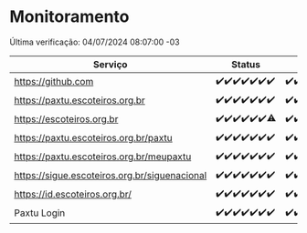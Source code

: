 # Monitoramento

Última verificação: 04/07/2024 08:07:00 -03

|Serviço|Status|Últimas 24h|
|---|---|---|
|https://github.com|<span title="2024-06-27: OK=24">✔️</span><span title="2024-06-28: OK=24">✔️</span><span title="2024-06-29: OK=24">✔️</span><span title="2024-06-30: OK=24">✔️</span><span title="2024-07-01: OK=23">✔️</span><span title="2024-07-02: OK=24">✔️</span><span title="2024-07-03: OK=12">✔️</span>|<span title="03/07/2024 09:13:00 -03 : 200">✔️</span><span title="03/07/2024 10:10:00 -03 : 200">✔️</span><span title="03/07/2024 11:07:00 -03 : 200">✔️</span><span title="03/07/2024 12:07:00 -03 : 200">✔️</span><span title="03/07/2024 13:09:00 -03 : 200">✔️</span><span title="03/07/2024 14:03:00 -03 : 200">✔️</span><span title="03/07/2024 15:08:00 -03 : 200">✔️</span><span title="03/07/2024 16:03:00 -03 : 200">✔️</span><span title="03/07/2024 17:07:00 -03 : 200">✔️</span><span title="03/07/2024 18:07:00 -03 : 200">✔️</span><span title="03/07/2024 19:07:00 -03 : 200">✔️</span><span title="03/07/2024 20:08:00 -03 : 200">✔️</span><span title="03/07/2024 21:33:00 -03 : 200">✔️</span><span title="03/07/2024 22:54:00 -03 : 200">✔️</span><span title="03/07/2024 23:27:00 -03 : 200">✔️</span><span title="04/07/2024 00:08:00 -03 : 200">✔️</span><span title="04/07/2024 01:08:00 -03 : 200">✔️</span><span title="04/07/2024 02:08:00 -03 : 200">✔️</span><span title="04/07/2024 03:10:00 -03 : 200">✔️</span><span title="04/07/2024 04:08:00 -03 : 200">✔️</span><span title="04/07/2024 05:09:00 -03 : 200">✔️</span><span title="04/07/2024 06:08:00 -03 : 200">✔️</span><span title="04/07/2024 07:07:00 -03 : 200">✔️</span><span title="04/07/2024 08:07:00 -03 : 200">✔️</span>|
|https://paxtu.escoteiros.org.br|<span title="2024-06-27: OK=24">✔️</span><span title="2024-06-28: OK=24">✔️</span><span title="2024-06-29: OK=24">✔️</span><span title="2024-06-30: OK=24">✔️</span><span title="2024-07-01: OK=23">✔️</span><span title="2024-07-02: OK=24">✔️</span><span title="2024-07-03: OK=12">✔️</span>|<span title="03/07/2024 09:13:00 -03 : 200">✔️</span><span title="03/07/2024 10:10:00 -03 : 200">✔️</span><span title="03/07/2024 11:07:00 -03 : 200">✔️</span><span title="03/07/2024 12:07:00 -03 : 200">✔️</span><span title="03/07/2024 13:09:00 -03 : 200">✔️</span><span title="03/07/2024 14:03:00 -03 : 200">✔️</span><span title="03/07/2024 15:08:00 -03 : 200">✔️</span><span title="03/07/2024 16:03:00 -03 : 200">✔️</span><span title="03/07/2024 17:07:00 -03 : 200">✔️</span><span title="03/07/2024 18:07:00 -03 : 200">✔️</span><span title="03/07/2024 19:07:00 -03 : 200">✔️</span><span title="03/07/2024 20:08:00 -03 : 200">✔️</span><span title="03/07/2024 21:33:00 -03 : 200">✔️</span><span title="03/07/2024 22:54:00 -03 : 200">✔️</span><span title="03/07/2024 23:27:00 -03 : 200">✔️</span><span title="04/07/2024 00:08:00 -03 : 200">✔️</span><span title="04/07/2024 01:08:00 -03 : 200">✔️</span><span title="04/07/2024 02:08:00 -03 : 200">✔️</span><span title="04/07/2024 03:10:00 -03 : 200">✔️</span><span title="04/07/2024 04:08:00 -03 : 200">✔️</span><span title="04/07/2024 05:09:00 -03 : 200">✔️</span><span title="04/07/2024 06:08:00 -03 : 200">✔️</span><span title="04/07/2024 07:07:00 -03 : 200">✔️</span><span title="04/07/2024 08:07:00 -03 : 200">✔️</span>|
|https://escoteiros.org.br|<span title="2024-06-27: OK=24">✔️</span><span title="2024-06-28: OK=24">✔️</span><span title="2024-06-29: OK=24">✔️</span><span title="2024-06-30: OK=24">✔️</span><span title="2024-07-01: OK=23">✔️</span><span title="2024-07-02: OK=24">✔️</span><span title="2024-07-03: OK=11, Falhas=1">⚠️</span>|<span title="03/07/2024 09:13:00 -03 : 200">✔️</span><span title="03/07/2024 10:10:00 -03 : 200">✔️</span><span title="03/07/2024 11:07:00 -03 : 200">✔️</span><span title="03/07/2024 12:07:00 -03 : 200">✔️</span><span title="03/07/2024 13:09:00 -03 : 200">✔️</span><span title="03/07/2024 14:03:00 -03 : 200">✔️</span><span title="03/07/2024 15:08:00 -03 : 200">✔️</span><span title="03/07/2024 16:03:00 -03 : 200">✔️</span><span title="03/07/2024 17:07:00 -03 : 200">✔️</span><span title="03/07/2024 18:07:00 -03 : 200">✔️</span><span title="03/07/2024 19:07:00 -03 : 200">✔️</span><span title="03/07/2024 20:08:00 -03 : 200">✔️</span><span title="03/07/2024 21:33:00 -03 : 200">✔️</span><span title="03/07/2024 22:55:00 -03 : 200">✔️</span><span title="03/07/2024 23:27:00 -03 : 200">✔️</span><span title="04/07/2024 00:08:00 -03 : 200">✔️</span><span title="04/07/2024 01:08:00 -03 : 200">✔️</span><span title="04/07/2024 02:08:00 -03 : 200">✔️</span><span title="04/07/2024 03:10:00 -03 : 200">✔️</span><span title="04/07/2024 04:08:00 -03 : 200">✔️</span><span title="04/07/2024 05:09:00 -03 : 200">✔️</span><span title="04/07/2024 06:08:00 -03 : 200">✔️</span><span title="04/07/2024 07:07:00 -03 : 200">✔️</span><span title="04/07/2024 08:07:00 -03 : 200">✔️</span>|
|https://paxtu.escoteiros.org.br/paxtu|<span title="2024-06-27: OK=24">✔️</span><span title="2024-06-28: OK=24">✔️</span><span title="2024-06-29: OK=24">✔️</span><span title="2024-06-30: OK=24">✔️</span><span title="2024-07-01: OK=23">✔️</span><span title="2024-07-02: OK=24">✔️</span><span title="2024-07-03: OK=12">✔️</span>|<span title="03/07/2024 09:13:00 -03 : 200">✔️</span><span title="03/07/2024 10:10:00 -03 : 200">✔️</span><span title="03/07/2024 11:07:00 -03 : 200">✔️</span><span title="03/07/2024 12:07:00 -03 : 200">✔️</span><span title="03/07/2024 13:09:00 -03 : 200">✔️</span><span title="03/07/2024 14:03:00 -03 : 200">✔️</span><span title="03/07/2024 15:09:00 -03 : 200">✔️</span><span title="03/07/2024 16:03:00 -03 : 200">✔️</span><span title="03/07/2024 17:07:00 -03 : 200">✔️</span><span title="03/07/2024 18:07:00 -03 : 200">✔️</span><span title="03/07/2024 19:07:00 -03 : 200">✔️</span><span title="03/07/2024 20:08:00 -03 : 200">✔️</span><span title="03/07/2024 21:33:00 -03 : 200">✔️</span><span title="03/07/2024 22:55:00 -03 : 200">✔️</span><span title="03/07/2024 23:27:00 -03 : 200">✔️</span><span title="04/07/2024 00:08:00 -03 : 200">✔️</span><span title="04/07/2024 01:08:00 -03 : 200">✔️</span><span title="04/07/2024 02:08:00 -03 : 200">✔️</span><span title="04/07/2024 03:10:00 -03 : 200">✔️</span><span title="04/07/2024 04:08:00 -03 : 200">✔️</span><span title="04/07/2024 05:10:00 -03 : 200">✔️</span><span title="04/07/2024 06:08:00 -03 : 200">✔️</span><span title="04/07/2024 07:07:00 -03 : 200">✔️</span><span title="04/07/2024 08:07:00 -03 : 200">✔️</span>|
|https://paxtu.escoteiros.org.br/meupaxtu|<span title="2024-06-27: OK=24">✔️</span><span title="2024-06-28: OK=24">✔️</span><span title="2024-06-29: OK=24">✔️</span><span title="2024-06-30: OK=24">✔️</span><span title="2024-07-01: OK=23">✔️</span><span title="2024-07-02: OK=24">✔️</span><span title="2024-07-03: OK=12">✔️</span>|<span title="03/07/2024 09:13:00 -03 : 200">✔️</span><span title="03/07/2024 10:10:00 -03 : 200">✔️</span><span title="03/07/2024 11:07:00 -03 : 200">✔️</span><span title="03/07/2024 12:07:00 -03 : 200">✔️</span><span title="03/07/2024 13:09:00 -03 : 200">✔️</span><span title="03/07/2024 14:03:00 -03 : 200">✔️</span><span title="03/07/2024 15:09:00 -03 : 200">✔️</span><span title="03/07/2024 16:03:00 -03 : 200">✔️</span><span title="03/07/2024 17:07:00 -03 : 200">✔️</span><span title="03/07/2024 18:07:00 -03 : 200">✔️</span><span title="03/07/2024 19:07:00 -03 : 200">✔️</span><span title="03/07/2024 20:08:00 -03 : 200">✔️</span><span title="03/07/2024 21:33:00 -03 : 200">✔️</span><span title="03/07/2024 22:55:00 -03 : 200">✔️</span><span title="03/07/2024 23:27:00 -03 : 200">✔️</span><span title="04/07/2024 00:08:00 -03 : 200">✔️</span><span title="04/07/2024 01:08:00 -03 : 200">✔️</span><span title="04/07/2024 02:08:00 -03 : 200">✔️</span><span title="04/07/2024 03:10:00 -03 : 200">✔️</span><span title="04/07/2024 04:08:00 -03 : 200">✔️</span><span title="04/07/2024 05:10:00 -03 : 200">✔️</span><span title="04/07/2024 06:08:00 -03 : 200">✔️</span><span title="04/07/2024 07:07:00 -03 : 200">✔️</span><span title="04/07/2024 08:07:00 -03 : 200">✔️</span>|
|https://sigue.escoteiros.org.br/siguenacional|<span title="2024-06-27: OK=24">✔️</span><span title="2024-06-28: OK=24">✔️</span><span title="2024-06-29: OK=24">✔️</span><span title="2024-06-30: OK=24">✔️</span><span title="2024-07-01: OK=23">✔️</span><span title="2024-07-02: OK=24">✔️</span><span title="2024-07-03: OK=12">✔️</span>|<span title="03/07/2024 09:13:00 -03 : 200">✔️</span><span title="03/07/2024 10:10:00 -03 : 200">✔️</span><span title="03/07/2024 11:07:00 -03 : 200">✔️</span><span title="03/07/2024 12:07:00 -03 : 200">✔️</span><span title="03/07/2024 13:09:00 -03 : 200">✔️</span><span title="03/07/2024 14:03:00 -03 : 200">✔️</span><span title="03/07/2024 15:09:00 -03 : 200">✔️</span><span title="03/07/2024 16:03:00 -03 : 200">✔️</span><span title="03/07/2024 17:07:00 -03 : 200">✔️</span><span title="03/07/2024 18:07:00 -03 : 200">✔️</span><span title="03/07/2024 19:07:00 -03 : 200">✔️</span><span title="03/07/2024 20:08:00 -03 : 200">✔️</span><span title="03/07/2024 21:33:00 -03 : 200">✔️</span><span title="03/07/2024 22:55:00 -03 : 200">✔️</span><span title="03/07/2024 23:27:00 -03 : 200">✔️</span><span title="04/07/2024 00:08:00 -03 : 200">✔️</span><span title="04/07/2024 01:08:00 -03 : 200">✔️</span><span title="04/07/2024 02:08:00 -03 : 200">✔️</span><span title="04/07/2024 03:10:00 -03 : 200">✔️</span><span title="04/07/2024 04:08:00 -03 : 200">✔️</span><span title="04/07/2024 05:10:00 -03 : 200">✔️</span><span title="04/07/2024 06:08:00 -03 : 200">✔️</span><span title="04/07/2024 07:07:00 -03 : 200">✔️</span><span title="04/07/2024 08:07:00 -03 : 200">✔️</span>|
|https://id.escoteiros.org.br/|<span title="2024-06-27: OK=24">✔️</span><span title="2024-06-28: OK=24">✔️</span><span title="2024-06-29: OK=24">✔️</span><span title="2024-06-30: OK=24">✔️</span><span title="2024-07-01: OK=23">✔️</span><span title="2024-07-02: OK=24">✔️</span><span title="2024-07-03: OK=12">✔️</span>|<span title="03/07/2024 09:13:00 -03 : 200">✔️</span><span title="03/07/2024 10:10:00 -03 : 200">✔️</span><span title="03/07/2024 11:07:00 -03 : 200">✔️</span><span title="03/07/2024 12:07:00 -03 : 200">✔️</span><span title="03/07/2024 13:09:00 -03 : 200">✔️</span><span title="03/07/2024 14:03:00 -03 : 200">✔️</span><span title="03/07/2024 15:09:00 -03 : 200">✔️</span><span title="03/07/2024 16:03:00 -03 : 200">✔️</span><span title="03/07/2024 17:07:00 -03 : 200">✔️</span><span title="03/07/2024 18:07:00 -03 : 200">✔️</span><span title="03/07/2024 19:07:00 -03 : 200">✔️</span><span title="03/07/2024 20:08:00 -03 : 200">✔️</span><span title="03/07/2024 21:33:00 -03 : 200">✔️</span><span title="03/07/2024 22:55:00 -03 : 200">✔️</span><span title="03/07/2024 23:27:00 -03 : 200">✔️</span><span title="04/07/2024 00:08:00 -03 : 200">✔️</span><span title="04/07/2024 01:08:00 -03 : 200">✔️</span><span title="04/07/2024 02:08:00 -03 : 200">✔️</span><span title="04/07/2024 03:10:00 -03 : 200">✔️</span><span title="04/07/2024 04:08:00 -03 : 200">✔️</span><span title="04/07/2024 05:10:00 -03 : 200">✔️</span><span title="04/07/2024 06:08:00 -03 : 200">✔️</span><span title="04/07/2024 07:07:00 -03 : 200">✔️</span><span title="04/07/2024 08:07:00 -03 : 200">✔️</span>|
|Paxtu Login|<span title="2024-06-27: OK=24">✔️</span><span title="2024-06-28: OK=24">✔️</span><span title="2024-06-29: OK=24">✔️</span><span title="2024-06-30: OK=24">✔️</span><span title="2024-07-01: OK=23">✔️</span><span title="2024-07-02: OK=24">✔️</span><span title="2024-07-03: OK=12">✔️</span>|<span title="03/07/2024 09:13:00 -03 : 200">✔️</span><span title="03/07/2024 10:10:00 -03 : 200">✔️</span><span title="03/07/2024 11:07:00 -03 : 200">✔️</span><span title="03/07/2024 12:07:00 -03 : 200">✔️</span><span title="03/07/2024 13:09:00 -03 : 200">✔️</span><span title="03/07/2024 14:03:00 -03 : 200">✔️</span><span title="03/07/2024 15:09:00 -03 : 200">✔️</span><span title="03/07/2024 16:03:00 -03 : 200">✔️</span><span title="03/07/2024 17:07:00 -03 : 200">✔️</span><span title="03/07/2024 18:07:00 -03 : 200">✔️</span><span title="03/07/2024 19:07:00 -03 : 200">✔️</span><span title="03/07/2024 20:08:00 -03 : 200">✔️</span><span title="03/07/2024 21:33:00 -03 : 200">✔️</span><span title="03/07/2024 22:55:00 -03 : 200">✔️</span><span title="03/07/2024 23:27:00 -03 : 200">✔️</span><span title="04/07/2024 00:08:00 -03 : 200">✔️</span><span title="04/07/2024 01:08:00 -03 : 200">✔️</span><span title="04/07/2024 02:08:00 -03 : 200">✔️</span><span title="04/07/2024 03:10:00 -03 : 200">✔️</span><span title="04/07/2024 04:08:00 -03 : 200">✔️</span><span title="04/07/2024 05:10:00 -03 : 200">✔️</span><span title="04/07/2024 06:08:00 -03 : 200">✔️</span><span title="04/07/2024 07:07:00 -03 : 200">✔️</span><span title="04/07/2024 08:07:00 -03 : 200">✔️</span>|
